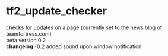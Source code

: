 # tf2_update_checker
checks for updates on a page (currently set to the news blog of teamfortress.com)
<br>
beta version 0.2
<br>
<b>changelog</b>
-0.2 added sound upon window notification
